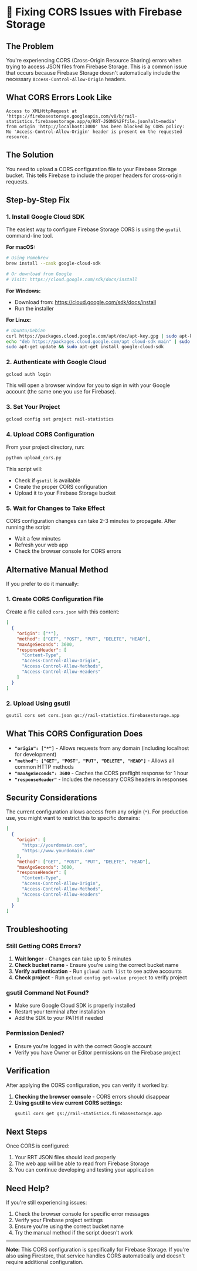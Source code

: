 # 🚂 Fixing CORS Issues with Firebase Storage

## The Problem
You're experiencing CORS (Cross-Origin Resource Sharing) errors when trying to access JSON files from Firebase Storage. This is a common issue that occurs because Firebase Storage doesn't automatically include the necessary `Access-Control-Allow-Origin` headers.

## What CORS Errors Look Like
```
Access to XMLHttpRequest at 'https://firebasestorage.googleapis.com/v0/b/rail-statistics.firebasestorage.app/o/RRT-JSONS%2Ffile.json?alt=media' 
from origin 'http://localhost:3000' has been blocked by CORS policy: 
No 'Access-Control-Allow-Origin' header is present on the requested resource.
```

## The Solution
You need to upload a CORS configuration file to your Firebase Storage bucket. This tells Firebase to include the proper headers for cross-origin requests.

## Step-by-Step Fix

### 1. Install Google Cloud SDK
The easiest way to configure Firebase Storage CORS is using the `gsutil` command-line tool.

**For macOS:**
```bash
# Using Homebrew
brew install --cask google-cloud-sdk

# Or download from Google
# Visit: https://cloud.google.com/sdk/docs/install
```

**For Windows:**
- Download from: https://cloud.google.com/sdk/docs/install
- Run the installer

**For Linux:**
```bash
# Ubuntu/Debian
curl https://packages.cloud.google.com/apt/doc/apt-key.gpg | sudo apt-key add -
echo "deb https://packages.cloud.google.com/apt cloud-sdk main" | sudo tee -a /etc/apt/sources.list.d/google-cloud-sdk.list
sudo apt-get update && sudo apt-get install google-cloud-sdk
```

### 2. Authenticate with Google Cloud
```bash
gcloud auth login
```

This will open a browser window for you to sign in with your Google account (the same one you use for Firebase).

### 3. Set Your Project
```bash
gcloud config set project rail-statistics
```

### 4. Upload CORS Configuration
From your project directory, run:
```bash
python upload_cors.py
```

This script will:
- Check if `gsutil` is available
- Create the proper CORS configuration
- Upload it to your Firebase Storage bucket

### 5. Wait for Changes to Take Effect
CORS configuration changes can take 2-3 minutes to propagate. After running the script:
- Wait a few minutes
- Refresh your web app
- Check the browser console for CORS errors

## Alternative Manual Method

If you prefer to do it manually:

### 1. Create CORS Configuration File
Create a file called `cors.json` with this content:
```json
[
  {
    "origin": ["*"],
    "method": ["GET", "POST", "PUT", "DELETE", "HEAD"],
    "maxAgeSeconds": 3600,
    "responseHeader": [
      "Content-Type", 
      "Access-Control-Allow-Origin", 
      "Access-Control-Allow-Methods", 
      "Access-Control-Allow-Headers"
    ]
  }
]
```

### 2. Upload Using gsutil
```bash
gsutil cors set cors.json gs://rail-statistics.firebasestorage.app
```

## What This CORS Configuration Does

- **`"origin": ["*"]`** - Allows requests from any domain (including localhost for development)
- **`"method": ["GET", "POST", "PUT", "DELETE", "HEAD"]`** - Allows all common HTTP methods
- **`"maxAgeSeconds": 3600`** - Caches the CORS preflight response for 1 hour
- **`"responseHeader"`** - Includes the necessary CORS headers in responses

## Security Considerations

The current configuration allows access from any origin (`*`). For production use, you might want to restrict this to specific domains:

```json
[
  {
    "origin": [
      "https://yourdomain.com",
      "https://www.yourdomain.com"
    ],
    "method": ["GET", "POST", "PUT", "DELETE", "HEAD"],
    "maxAgeSeconds": 3600,
    "responseHeader": [
      "Content-Type", 
      "Access-Control-Allow-Origin", 
      "Access-Control-Allow-Methods", 
      "Access-Control-Allow-Headers"
    ]
  }
]
```

## Troubleshooting

### Still Getting CORS Errors?
1. **Wait longer** - Changes can take up to 5 minutes
2. **Check bucket name** - Ensure you're using the correct bucket name
3. **Verify authentication** - Run `gcloud auth list` to see active accounts
4. **Check project** - Run `gcloud config get-value project` to verify project

### gsutil Command Not Found?
- Make sure Google Cloud SDK is properly installed
- Restart your terminal after installation
- Add the SDK to your PATH if needed

### Permission Denied?
- Ensure you're logged in with the correct Google account
- Verify you have Owner or Editor permissions on the Firebase project

## Verification

After applying the CORS configuration, you can verify it worked by:

1. **Checking the browser console** - CORS errors should disappear
2. **Using gsutil to view current CORS settings:**
   ```bash
   gsutil cors get gs://rail-statistics.firebasestorage.app
   ```

## Next Steps

Once CORS is configured:
1. Your RRT JSON files should load properly
2. The web app will be able to read from Firebase Storage
3. You can continue developing and testing your application

## Need Help?

If you're still experiencing issues:
1. Check the browser console for specific error messages
2. Verify your Firebase project settings
3. Ensure you're using the correct bucket name
4. Try the manual method if the script doesn't work

---

**Note:** This CORS configuration is specifically for Firebase Storage. If you're also using Firestore, that service handles CORS automatically and doesn't require additional configuration.
